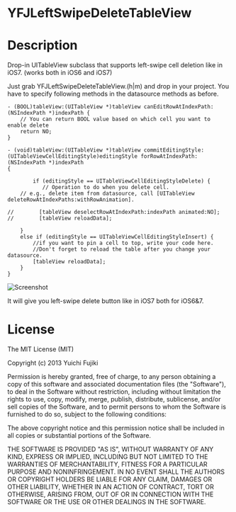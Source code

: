 YFJLeftSwipeDeleteTableView
===========================

# Description

Drop-in UITableView subclass that supports left-swipe cell deletion like in iOS7. (works both in iOS6 and iOS7)

Just grab YFJLeftSwipeDeleteTableView.(h|m) and drop in your project. You have to specify following methods in the datasource methods as before.

```
- (BOOL)tableView:(UITableView *)tableView canEditRowAtIndexPath:(NSIndexPath *)indexPath {
	// You can return BOOL value based on which cell you want to enable delete
    return NO;
}

- (void)tableView:(UITableView *)tableView commitEditingStyle:(UITableViewCellEditingStyle)editingStyle forRowAtIndexPath:(NSIndexPath *)indexPath
{

        if (editingStyle == UITableViewCellEditingStyleDelete) {
           // Operation to do when you delete cell.
    // e.g., delete item from datasource, call [UITableView deleteRowAtIndexPaths:withRowAnimation].
        
//        [tableView deselectRowAtIndexPath:indexPath animated:NO];
//        [tableView reloadData];

    }
    else if (editingStyle == UITableViewCellEditingStyleInsert) {
        //if you want to pin a cell to top, write your code here.
        //Don't forget to reload the table after you change your datasource.
        [tableView reloadData];
    }
}

```

![Screenshot](https://www.amazon.com/clouddrive/share?s=vcskk-igQfgo7NMW6mYmEg "Screenshot")

It will give you left-swipe delete button like in iOS7 both for iOS6&7.


# License

The MIT License (MIT)

Copyright (c) 2013 Yuichi Fujiki

Permission is hereby granted, free of charge, to any person obtaining a copy
of this software and associated documentation files (the "Software"), to deal
in the Software without restriction, including without limitation the rights
to use, copy, modify, merge, publish, distribute, sublicense, and/or sell
copies of the Software, and to permit persons to whom the Software is
furnished to do so, subject to the following conditions:

The above copyright notice and this permission notice shall be included in
all copies or substantial portions of the Software.

THE SOFTWARE IS PROVIDED "AS IS", WITHOUT WARRANTY OF ANY KIND, EXPRESS OR
IMPLIED, INCLUDING BUT NOT LIMITED TO THE WARRANTIES OF MERCHANTABILITY,
FITNESS FOR A PARTICULAR PURPOSE AND NONINFRINGEMENT. IN NO EVENT SHALL THE
AUTHORS OR COPYRIGHT HOLDERS BE LIABLE FOR ANY CLAIM, DAMAGES OR OTHER
LIABILITY, WHETHER IN AN ACTION OF CONTRACT, TORT OR OTHERWISE, ARISING FROM,
OUT OF OR IN CONNECTION WITH THE SOFTWARE OR THE USE OR OTHER DEALINGS IN
THE SOFTWARE.
